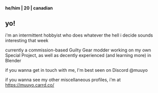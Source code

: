 

<!--
**muuyo/muuyo** is a ✨ _special_ ✨ repository because its `README.md` (this file) appears on your GitHub profile.

Here are some ideas to get you started:

- 🔭 I’m currently working on ...
- 🌱 I’m currently learning ...
- 👯 I’m looking to collaborate on ...
- 🤔 I’m looking for help with ...
- 💬 Ask me about ...
- 📫 How to reach me: ...
- 😄 Pronouns: ...
- ⚡ Fun fact: ...
-->
#### he/him | 20 | canadian
## yo!
i'm an intermittent hobbyist who does whatever the hell i decide sounds interesting that week

currently a commission-based Guilty Gear modder working on my own Special Project, as well as decently experienced (and learning more) in Blender

if you wanna get in touch with me, I'm best seen on Discord @muuyo

if you wanna see my other miscellaneous profiles, i'm at https://muuyo.carrd.co/
